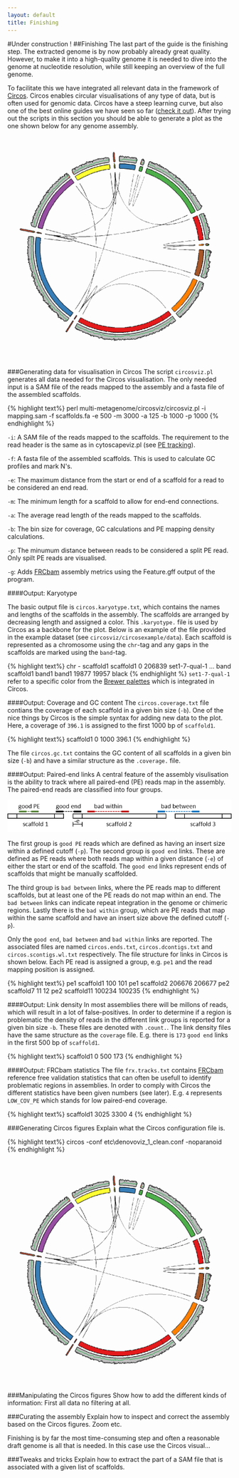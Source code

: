 ```yaml
---
layout: default
title: Finishing
---
```

#Under construction !
##Finishing
The last part of the guide is the finishing step. The extracted genome is by now probably already great quality. However, to make it into a high-quality genome it is needed to dive into the genome at nucleotide resolution, while still keeping an overview of the full genome. 

To facilitate this we have integrated all relevant data in the framework of [Circos](http://circos.ca/). Circos enables circular visualisations of any type of data, but is often used for genomic data. Circos have a steep learning curve, but also one of the best online guides we have seen so far ([check it out](http://circos.ca/documentation/tutorials/)). After trying out the scripts in this section you should be able to generate a plot as the one shown below for any genome assembly. 

![Circos initial](figure/circos1.png)

###Generating data for visualisation in Circos
The script `circosviz.pl` generates all data needed for the Circos visualisation. The only needed input is a SAM file of the reads mapped to the assembly and a fasta file of the assembled scaffolds.

{% highlight text%}
perl multi-metagenome/circosviz/circosviz.pl -i mapping.sam -f scaffolds.fa -e 500 -m 3000 -a 125 -b 1000 -p 1000
{% endhighlight %}

`-i`: A SAM file of the reads mapped to the scaffolds. The requirement to the read header is the same as in cytoscapeviz.pl (see [PE tracking](step10.html)).

`-f`: A fasta file of the assembled scaffolds. This is used to calculate GC profiles and mark N's.

`-e`: The maximum distance from the start or end of a scaffold for a read to be considered an end read. 

`-m`: The minimum length for a scaffold to allow for end-end connections.

`-a`: The average read length of the reads mapped to the scaffolds.

`-b`: The bin size for coverage, GC calculations and PE mapping density calculations.

`-p`: The minumum distance between reads to be considered a split PE read. Only spilt PE reads are visualised.

`-g`: Adds [FRCbam](http://www.plosone.org/article/info%3Adoi%2F10.1371%2Fjournal.pone.0052210) assembly metrics using the Feature.gff output of the program.

####Output: Karyotype

The basic output file is `circos.karyotype.txt`, which contains the names and lengths of the scaffolds in the assembly. The scaffolds are arranged by decreasing length and assigned a color. This `.karyotype.` file is used by Circos as a backbone for the plot. Below is an example of the file provided in the example dataset (see `circosviz/circosexample/data`). Each scaffold is represented as a chromosome using the `chr`-tag and any gaps in the scaffolds are marked using the `band`-tag.

{% highlight text%}
chr - scaffold1 scaffold1 0 206839 set1-7-qual-1
...
band scaffold1 band1 band1 19877 19957 black
{% endhighlight %}
`set1-7-qual-1` refer to a specific color from the [Brewer palettes](http://www.colorbrewer2.org/) which is integrated in Circos.

####Output: Coverage and GC content
The `circos.coverage.txt` file contians the coverage of each scaffold in a given bin size (`-b`). One of the nice things by Circos is the simple syntax for adding new data to the plot. Here, a coverage of `396.1` is assigned to the first 1000 bp of `scaffold1`.

{% highlight text%}
scaffold1 0 1000 396.1
{% endhighlight %}

The file `circos.gc.txt` contains the GC content of all scaffolds in a given bin size (`-b`) and have a similar structure as the `.coverage.` file.

####Output: Paired-end links
A central feature of the assembly visulisation is the ability to track where all paired-end (PE) reads map in the assembly. The paired-end reads are classified into four groups. 

![Circos PE classes](figure/circosClass.png)

The first group is `good PE` reads which are defined as having an insert size within a defined cutoff (`-p`). The second group is `good end` links. These are defined as PE reads where both reads map within a given distance (`-e`) of either the start or end of the scaffold. The `good end` links represent ends of scaffolds that might be manually scaffolded. 

The third group is `bad between` links, where the PE reads map to different scaffolds, but at least one of the PE reads do not map within an end. The `bad between` links can indicate repeat integration in the genome or chimeric regions. Lastly there is the `bad within` group, which are PE reads that map within the same scaffold and have an insert size above the defined cutoff (`-p`). 

Only the `good end`, `bad between` and `bad within` links are reported. The associated files are named `circos.ends.txt`, `circos.dcontigs.txt` and `circos.scontigs.wl.txt` respectively. The file structure for links in Circos is shown below. Each PE read is assigned a group, e.g. `pe1` and the read mapping position is assigned.

{% highlight text%}
pe1 scaffold1     100    101
pe1 scaffold2  206676 206677
pe2 scaffold7      11     12
pe2 scaffold11 100234 100235
{% endhighlight %}

####Output: Link density
In most assemblies there will be millons of reads, which will result in a lot of false-positives. In order to determine if a region is problematic the density of reads in the different link groups is reported for a given bin size `-b`. These files are denoted with `.count.`. The link density files have the same structure as the `coverage` file. E.g. there is `173` `good end` links in the first 500 bp of `scaffold1`.

{% highlight text%}
scaffold1 0 500 173
{% endhighlight %}

####Output: FRCbam statistics
The file `frx.tracks.txt` contains [FRCbam](http://www.plosone.org/article/info%3Adoi%2F10.1371%2Fjournal.pone.0052210) reference free validation statistics that can often be usefull to identify problematic regions in assemblies. In order to comply with Circos the different statistics have been given numbers (see later). E.g. `4` represents `LOW_COV_PE` which stands for low paired-end coverage.

{% highlight text%}
scaffold1 3025 3300 4
{% endhighlight %}

###Generating Circos figures
Explain what the Circos configuration file is.

{% highlight text%}
circos -conf etc\denovoviz_1_clean.conf -noparanoid
{% endhighlight %}

![Circos initial](figure/circos1.png)

###Manipulating the Circos figures
Show how to add the different kinds of information: First all data no filtering at all. 

###Curating the assembly
Explain how to inspect and correct the assembly based on the Circos figures. Zoom etc.

Finishing is by far the most time-consuming step and often a reasonable draft genome is all that is needed. In this case use the Circos visual...

###Tweaks and tricks
Explain how to extract the part of a SAM file that is associated with a given list of scaffolds.




